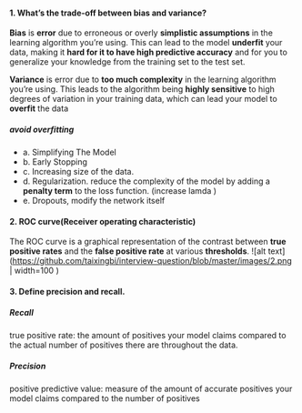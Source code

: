#### 1. What’s the trade-off between bias and variance?

**Bias** is **error** due to erroneous or overly **simplistic assumptions** in the learning algorithm you’re using.  This can lead to the model **underfit** your data, making it **hard for it to have high predictive accuracy** and for you to generalize your knowledge from the training set to the test set.

**Variance** is error due to **too much complexity** in the learning algorithm you’re using. This leads to the algorithm being **highly sensitive** to high degrees of variation in your training data, which can lead your model to **overfit** the data

##### avoid overfitting
  * a. Simplifying The Model
  * b. Early Stopping
  * c. Increasing size of the data.
  * d. Regularization. reduce the complexity of the model by adding a **penalty term** to the loss function. (increase lamda ) 
  * e. Dropouts, modify the network itself

#### 2. ROC curve(Receiver operating characteristic)
The ROC curve is a graphical representation of the contrast between **true positive rates** and the **false positive rate** at various **thresholds**.
![alt text](https://github.com/taixingbi/interview-question/blob/master/images/2.png  | width=100 )

#### 3. Define precision and recall.
##### Recall 
true positive rate: the amount of positives your model claims compared to the actual number of positives there are throughout the data.     
##### Precision
positive predictive value: measure of the amount of accurate positives your model claims compared to the number of positives


